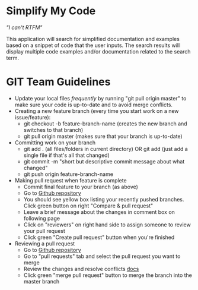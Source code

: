# Simplify My Code
<i>"I can't RTFM"</i>
<p>This application will search for simplified documentation and examples based on a snippet of code that the user inputs. The search results will display multiple code examples and/or documentation related to the search term.</p>

# GIT Team Guidelines  

* Update your local files <i> frequently </i> by running "git pull origin master" to make sure your code is up-to-date and to avoid merge conflicts.
* Creating a new feature branch (every time you start work on a new issue/feature):
  - git checkout -b feature-branch-name (creates the new branch and switches to that branch)
  - git pull origin master (makes sure that your branch is up-to-date)
* Committing work on your branch
  - git add .  (all files/folders in current directory) OR  git add <filename> (just add a single file if that's all that changed)
  - git commit -m "short but descriptive commit message about what changed"
  - git push origin feature-branch-name
* Making pull request when feature is complete
  - Commit final feature to your branch (as above)
  - Go to [Github repository](https://github.com/rdhenderson/rtfm)
  - You should see yellow box listing your recently pushed branches.  Click green button on right "Compare & pull request"
  - Leave a brief message about the changes in comment box on following page
  - Click on "reviewers" on right hand side to assign someone to review your pull request
  - Click green "Create pull request" button when you're finished
* Reviewing a pull request
  - Go to [Github repository](https://github.com/rdhenderson/rtfm)
  - Go to "pull requests" tab and select the pull request you want to merge
  - Review the changes and resolve conflicts [docs](https://help.github.com/articles/resolving-a-merge-conflict-on-github/)
  - Click green "merge pull request" button to merge the branch into the master branch
